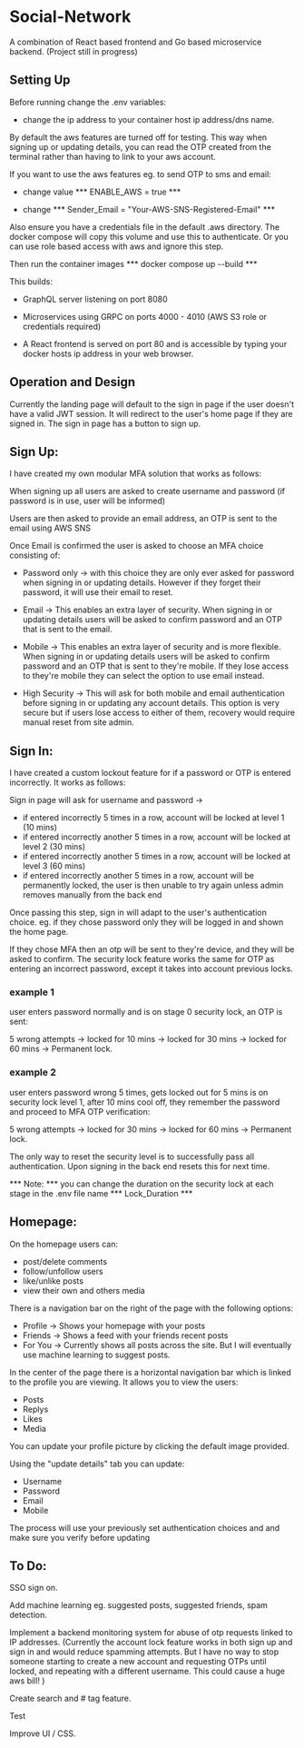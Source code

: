 # Social-Network

A combination of React based frontend and Go based microservice backend. (Project still in progress)

## Setting Up

Before running change the .env variables:

* change the ip address to your container host ip address/dns name.


By default the aws features are turned off for testing. This way when signing up or updating details, you can read the OTP created from the terminal rather than having to link to your aws account.

If you want to use the aws features eg. to send OTP to sms and email:

* change value *** ENABLE_AWS = true ***

* change *** Sender_Email = "Your-AWS-SNS-Registered-Email" ***

Also ensure you have a credentials file in the default .aws directory. The docker compose will copy this volume and use this to authenticate. Or you can use role based access with aws and ignore this step.

Then run the container images *** docker compose up --build ***

This builds:

* GraphQL server listening on port 8080

* Microservices using GRPC on ports 4000 - 4010 (AWS S3 role or credentials required)

* A React frontend is served on port 80 and is accessible by typing your docker hosts ip address in your web browser.


## Operation and Design


Currently the landing page will default to the sign in page if the user doesn't have a valid JWT session. It will redirect to the user's home page if they are signed in. The sign in page has a button to sign up.

## Sign Up:

I have created my own modular MFA solution that works as follows:

When signing up all users are asked to create username and password (if password is in use, user will be informed)

Users are then asked to provide an email address, an OTP is sent to the email using AWS SNS

Once Email is confirmed the user is asked to choose an MFA choice consisting of:

* Password only -> with this choice they are only ever asked for password when signing in or updating details. However if they forget their password, it will use their email to reset.

* Email -> This enables an extra layer of security. When signing in or updating details users will be asked to confirm password and an OTP that is sent to the email.

* Mobile -> This enables an extra layer of security and is more flexible. When signing in or updating details users will be asked to confirm password and an OTP that is sent to they're mobile. If they lose access to they're mobile they can select the option to use email instead.  

* High Security -> This will ask for both mobile and email authentication before signing in or updating any account details. This option is very secure but if users lose access to either of them, recovery would require manual reset from site admin.

## Sign In:

I have created a custom lockout feature for if a password or OTP is entered incorrectly. It works as follows:

Sign in page will ask for username and password ->

* if entered incorrectly 5 times in a row, account will be locked at level 1 (10 mins)
* if entered incorrectly another 5 times in a row, account will be locked at level 2 (30 mins)
* if entered incorrectly another 5 times in a row, account will be locked at level 3 (60 mins)
* if entered incorrectly another 5 times in a row, account will be permanently locked, the user is then unable to try again unless admin removes manually from the back end

Once passing this step, sign in will adapt to the user's authentication choice. eg. if they chose password only they will be logged in and shown the home page.

If they chose MFA then an otp will be sent to they're device, and they will be asked to confirm. The security lock feature works the same for OTP as entering an incorrect password, except it takes into account previous locks.

### example 1

user enters password normally and is on stage 0 security lock, an OTP is sent:

5 wrong attempts -> locked for 10 mins -> locked for 30 mins -> locked for 60 mins -> Permanent lock.

### example 2

user enters password wrong 5 times, gets locked out for 5 mins is on security lock level 1, after 10 mins cool off, they remember the password and proceed to MFA OTP verification:

5 wrong attempts  -> locked for 30 mins -> locked for 60 mins -> Permanent lock.

The only way to reset the security level is to successfully pass all authentication. Upon signing in the back end resets this for next time.

*** Note: *** you can change the duration on the security lock at each stage in the .env file name *** Lock_Duration ***


## Homepage:

On the homepage users can:

* post/delete comments
* follow/unfollow users
* like/unlike posts
* view their own and others media

There is a navigation bar on the right of the page with the following options:

* Profile -> Shows your homepage with your posts
* Friends -> Shows a feed with your friends recent posts
* For You -> Currently shows all posts across the site. But I will eventually use machine learning to suggest posts.

In the center of the page there is a horizontal navigation bar which is linked to the profile you are viewing. It allows you to view the users:

* Posts
* Replys
* Likes
* Media

You can update your profile picture by clicking the default image provided.

Using the "update details" tab you can update:

* Username
* Password
* Email
* Mobile

The process will use your previously set authentication choices and and make sure you verify before updating

## To Do:

SSO sign on.

Add machine learning eg. suggested posts, suggested friends, spam detection.

Implement a backend monitoring system for abuse of otp requests linked to IP addresses. (Currently the account lock feature works in both sign up and sign in and would reduce spamming attempts. But I have no way to stop someone starting to create a new account and requesting OTPs until locked, and repeating with a different username. This could cause a huge aws bill! )

Create search and # tag feature.

Test

Improve UI / CSS.